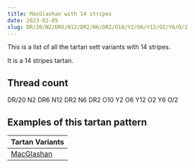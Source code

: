 ```yaml
---
title: MacGlashan with 14 stripes
date: 2023-02-05
slug: DR/20/N2/DR6/N12/DR2/N6/DR2/O10/Y2/O6/Y12/O2/Y6/O/2
---
```

This is a list of all the tartan sett variants with 14 stripes.

It is a 14 stripes tartan.


## Thread count
DR/20 N2 DR6 N12 DR2 N6 DR2 O10 Y2 O6 Y12 O2 Y6 O/2

## Examples of this tartan pattern

| Tartan Variants |
|---------------|
| [MacGlashan](/variants/dr/20/n2/dr6/n12/dr2/n6/dr2/o10/y2/o6/y12/o2/y6/o/2-dr401000-nc0c0c0-oe06000-yf0c000)||
